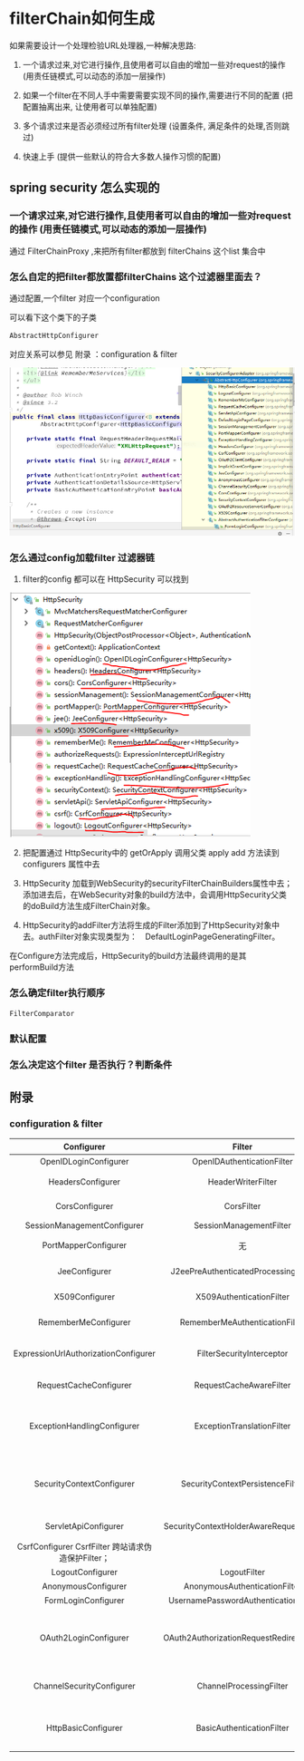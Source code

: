 # filterChain如何生成

如果需要设计一个处理检验URL处理器,一种解决思路: 

1. 一个请求过来,对它进行操作,且使用者可以自由的增加一些对request的操作 (用责任链模式,可以动态的添加一层操作)

2. 如果一个filter在不同人手中需要需要实现不同的操作,需要进行不同的配置 (把配置抽离出来, 让使用者可以单独配置)

3. 多个请求过来是否必须经过所有filter处理 (设置条件, 满足条件的处理,否则跳过)

4. 快速上手 (提供一些默认的符合大多数人操作习惯的配置)

## spring security 怎么实现的

###  一个请求过来,对它进行操作,且使用者可以自由的增加一些对request的操作 (用责任链模式,可以动态的添加一层操作)

通过 FilterChainProxy ,来把所有filter都放到 filterChains 这个list 集合中

###  怎么自定的把filter都放置都filterChains 这个过滤器里面去？

通过配置,一个filter 对应一个configuration

可以看下这个类下的子类

```java
AbstractHttpConfigurer
```

对应关系可以参见 附录 ：configuration & filter

![configuration](./assets/spring_security_config.png)

### 怎么通过config加载filter 过滤器链

1. filter的config 都可以在 HttpSecurity 可以找到

![configuration](./assets/spring_security_config_http.png)

2. 把配置通过 HttpSecurity中的 getOrApply 调用父类 apply add 方法读到configurers 属性中去

3. HttpSecurity 加载到WebSecurity的securityFilterChainBuilders属性中去； 添加进去后，在WebSecurity对象的build方法中，会调用HttpSecurity父类的doBuild方法生成FilterChain对象。 

4. HttpSecurity的addFilter方法将生成的Filter添加到了HttpSecurity对象中去。authFilter对象实现类型为：　DefaultLoginPageGeneratingFilter。

在Configure方法完成后，HttpSecurity的build方法最终调用的是其performBuild方法


### 怎么确定filter执行顺序

```java
FilterComparator
```

### 默认配置 

### 怎么决定这个filter 是否执行？判断条件


## 附录

### configuration & filter

|Configurer|	Filter|	功能说明|
|:--:|:--:|:--:|
|OpenIDLoginConfigurer|	OpenIDAuthenticationFilter|	处理OpenID授权请求|
|HeadersConfigurer|HeaderWriterFilter|	在返回报文头中添加Security相关信息|
|CorsConfigurer	|CorsFilter	|提供跨域访问配置支持的Filter|
|SessionManagementConfigurer|	SessionManagementFilter|	会话管理Filter|
|PortMapperConfigurer|	无|	用于在Http及Https请求之间重定向时的端口判定|
|JeeConfigurer|	J2eePreAuthenticatedProcessingFilter|	添加J2EE预授权处理机制支持|
|X509Configurer|	X509AuthenticationFilter|	添加X509预授权处理机制支持|
|RememberMeConfigurer|	RememberMeAuthenticationFilter|	记住用户名及密码功能支持|
|ExpressionUrlAuthorizationConfigurer|	FilterSecurityInterceptor|	Security的主要Filter，通过调用权限管理器等进行Http访问的权限判断|
|RequestCacheConfigurer|	RequestCacheAwareFilter|	缓存请求并在必要的时候使用缓存的请求|
|ExceptionHandlingConfigurer|	ExceptionTranslationFilter|	处理AccessDeniedException及AuthenticationException异常|
|SecurityContextConfigurer|	SecurityContextPersistenceFilter|	SecurityContext对象持久化Filter，用于在请求开始阶段初始化并持久化该对象，在后续的Filter中可以使用该对象来获取信息|
|ServletApiConfigurer|	SecurityContextHolderAwareRequestFilter|	在原始请求基础上包装一些方法供后续调用
|CsrfConfigurer	CsrfFilter	跨站请求伪造保护Filter；|
|LogoutConfigurer|	LogoutFilter|	退出登录请求处理Filter|
|AnonymousConfigurer|	AnonymousAuthenticationFilter|	匿名请求控制Filter|
|FormLoginConfigurer|	UsernamePasswordAuthenticationFilter|	表单登录请求处理Filter|
|OAuth2LoginConfigurer|	OAuth2AuthorizationRequestRedirectFilter|	OAuth2请求权限控制处理Filter，为其它网站提供本网站Oauth2方式登录，即其它网站通过本网站的账户密码进行登录授权|
|ChannelSecurityConfigurer|	ChannelProcessingFilter|	通道选择Filter，确保请求是通过正确的通道过来的，如Http或者Https|
|HttpBasicConfigurer|	BasicAuthenticationFilter|	Security基础登录授权Filter，将其结果保存在SecurityContextHolder中|










